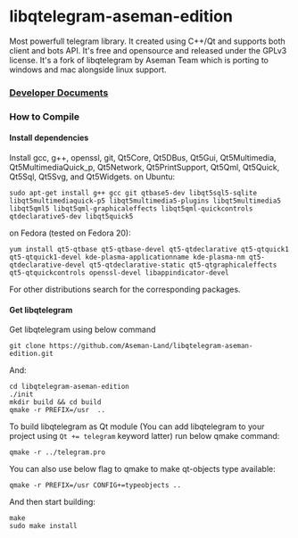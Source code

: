 # libqtelegram-aseman-edition
Most powerfull telegram library. It created using C++/Qt and supports both client and bots API. It's free and opensource and released under the GPLv3 license.
It's a fork of libqtelegram by Aseman Team which is porting to windows and mac alongside linux support.

### [Developer Documents](documents/start.md)

### How to Compile
#### Install dependencies

Install gcc, g++, openssl, git, Qt5Core, Qt5DBus, Qt5Gui, Qt5Multimedia, Qt5MultimediaQuick_p, Qt5Network, Qt5PrintSupport, Qt5Qml, Qt5Quick, Qt5Sql, Qt5Svg, and Qt5Widgets.
on Ubuntu:

    sudo apt-get install g++ gcc git qtbase5-dev libqt5sql5-sqlite libqt5multimediaquick-p5 libqt5multimedia5-plugins libqt5multimedia5 libqt5qml5 libqt5qml-graphicaleffects libqt5qml-quickcontrols qtdeclarative5-dev libqt5quick5 

on Fedora (tested on Fedora 20):

    yum install qt5-qtbase qt5-qtbase-devel qt5-qtdeclarative qt5-qtquick1 qt5-qtquick1-devel kde-plasma-applicationname kde-plasma-nm qt5-qtdeclarative-devel qt5-qtdeclarative-static qt5-qtgraphicaleffects qt5-qtquickcontrols openssl-devel libappindicator-devel

For other distributions search for the corresponding packages.

#### Get libqtelegram

Get libqtelegram using below command

    git clone https://github.com/Aseman-Land/libqtelegram-aseman-edition.git

And:

    cd libqtelegram-aseman-edition
    ./init
    mkdir build && cd build
    qmake -r PREFIX=/usr  ..

To build libqtelegram as Qt module (You can add libqtelegram to your project using `Qt += telegram` keyword latter) run below qmake command:

```
qmake -r ../telegram.pro
```

You can also use below flag to qmake to make qt-objects type available:

    qmake -r PREFIX=/usr CONFIG+=typeobjects ..

And then start building:

    make
    sudo make install
